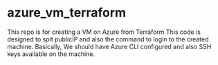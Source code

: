 # azure_vm_terraform
This repo is for creating a VM on Azure from Terraform
This code is designed to spit publicIP and also the command to login to the created machine.
Basically, We should have Azure CLI configured and also SSH keys available on the machine.
